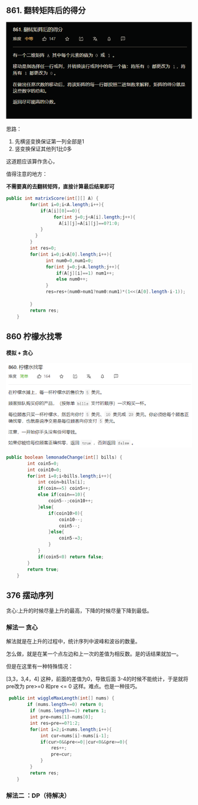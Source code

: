 ## 861. 翻转矩阵后的得分

![翻转矩阵后的得分](861.png)

思路：

1. 先横竖变换保证第一列全部是1
2. 竖变换保证其他列1比0多

这道题应该算作贪心，

值得注意的地方：

 **不需要真的去翻转矩阵，直接计算最后结果即可** 

```java 
public int matrixScore(int[][] A) {
         for(int i=0;i<A.length;i++){
             if(A[i][0]==0){
                  for(int j=0;j<A[i].length;j++){
                    A[i][j]=A[i][j]==0?1:0;
             }
           }
         }
         int res=0;
         for(int i=0;i<A[0].length;i++){
               int num0=0,num1=0;
               for(int j=0;j<A.length;j++){
                   if(A[j][i]==1) num1++;
                   else num0++;
               }
               res=res+(num0>num1?num0:num1)*(1<<(A[0].length-i-1));

         }
         return res;
    } 
```

## 860 柠檬水找零

#### 模拟 + 贪心

![柠檬水](柠檬水.png)

```java 
public boolean lemonadeChange(int[] bills) {
        int coin5=0;
        int coin10=0;
        for(int i=0;i<bills.length;i++){
            int coin=bills[i];
            if(coin==5) coin5++;
            else if(coin==10){
                coin5--;coin10++;
            }else{
                if(coin10>0){
                    coin10--;
                    coin5--;
                }else{
                    coin5-=3;
                }
            }
            if(coin5<0) return false;
        }
        return true;
    }
```

## 376 摆动序列

 贪心:上升的时候尽量上升的最高，下降的时候尽量下降到最低。 

### 解法一 贪心

解法就是在上升的过程中，统计序列中波峰和波谷的数量。

怎么做，就是在某一个点左边和上一次的差值为相反数。是的话结果就加一。

但是在这里有一种特殊情况：

[3,3，3,4，4]  这种，前面的差值为0，导致后面 3-4的时候不能统计，于是就将pre改为 pre>=0 和pre <= 0 这样。难点。也是一种技巧。

```java 
 public int wiggleMaxLength(int[] nums) {
        if (nums.length==0) return 0;
         if (nums.length==1) return 1;
         int pre=nums[1]-nums[0];
         int res=pre==0?1:2;
         for(int i=2;i<nums.length;i++){
             int cur=nums[i]-nums[i-1];
             if(cur>0&&pre<=0||cur<0&&pre>=0){
                 res++;
                 pre=cur;
             }
         }
         return res;
    }
```

### 解法二 ：DP（待解决）

